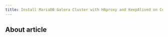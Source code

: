 ```yaml
---
title: Install MariaDB Galera Cluster with HAproxy and KeepAlived on CentOS 6.5
---
```


About article
-------------